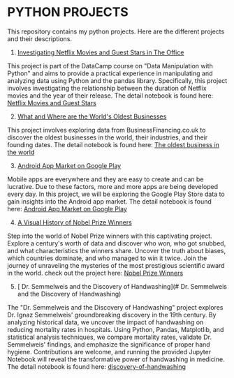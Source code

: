 # PYTHON PROJECTS

This repository contains my python projects. Here are the different projects and their descriptions.

1. [Investigating Netflix Movies and Guest Stars in The Office](#Netflix-Movies)

This project is part of the DataCamp course on "Data Manipulation with Python" and aims to provide a practical experience in manipulating and analyzing data using Python and the pandas library. Specifically, this project involves investigating the relationship between the duration of Netflix movies and the year of their release. The detail notebook is found here: <a href="https://github.com/nguneonard/Python_projects/tree/main/NETFLIX">Netflix Movies and Guest Stars</a>

2. [What and Where are the World's Oldest Businesses](#The-oldest-business-in-the-world)

This project involves exploring data from BusinessFinancing.co.uk to discover the oldest businesses in the world, their industries, and their founding dates.
The detail notebook is found here: <a href="https://github.com/nguneonard/Python_projects/tree/main/What%20and%20Where%20are%20the%20World's%20Oldest%20Businesses">The oldest business in the world</a>

3. [Android App Market on Google Play](#Android-App-Market-on-Google-Play)

Mobile apps are everywhere and they are easy to create and can be lucrative. Due to these factors, more and more apps are being developed every day. In this project, we will be exploring the Google Play Store data to gain insights into the Android app market.
The detail notebook is found here: <a href="https://github.com/nguneonard/Python_projects/tree/main/The%20Android%20App%20Market%20on%20Google%20Play">Android App Market on Google Play</a>

4. [A Visual History of Nobel Prize Winners](#Nobel-Prize-Winners)

Step into the world of Nobel Prize winners with this captivating project. Explore a century's worth of data and discover who won, who got snubbed, and what characteristics the winners share. Uncover the truth about biases, which countries dominate, and who managed to win it twice. Join the journey of unraveling the mysteries of the most prestigious scientific award in the world. check out the project here: <a href="https://github.com/nguneonard/Python_projects/tree/main/History%20of%20Nobel%20Prize%20Winners">Nobel Prize Winners</a>

5. [ Dr. Semmelweis and the Discovery of Handwashing](# Dr. Semmelweis and the Discovery of Handwashing)

The "Dr. Semmelweis and the Discovery of Handwashing" project explores Dr. Ignaz Semmelweis' groundbreaking discovery in the 19th century. By analyzing historical data, we uncover the impact of handwashing on reducing mortality rates in hospitals. Using Python, Pandas, Matplotlib, and statistical analysis techniques, we compare mortality rates, validate Dr. Semmelweis' findings, and emphasize the significance of proper hand hygiene. Contributions are welcome, and running the provided Jupyter Notebook will reveal the transformative power of handwashing in medicine.
The detail notebook is found here: <a href="https://github.com/nguneonard/Python_projects/tree/main/Dr.%20Semmelweis%20and%20the%20Discovery%20of%20Handwashing">discovery-of-handwashing</a>
